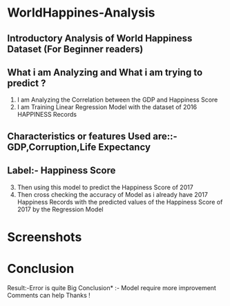 # WorldHappines-Analysis
## Introductory Analysis of World Happiness Dataset (For Beginner readers)
##           What i am Analyzing and What i am trying to predict ?

1. I am Analyzing the Correlation between the GDP and Happiness Score     
2. I am Training Linear Regression Model with the dataset of 2016 HAPPINESS Records

## Characteristics or features Used are::- GDP,Corruption,Life Expectancy  
## Label:- Happiness Score

3. Then using this model to predict the Happiness Score of 2017
4. Then cross checking the accuracy of Model as i already have 2017 Happiness Records with the predicted values of the Happiness Score of 2017 by the Regression Model

# Screenshots


# Conclusion
Result:-Error is quite Big
Conclusion* :- Model require more improvement 
Comments can help Thanks !
